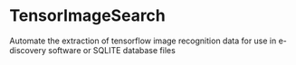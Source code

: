 # TensorImageSearch
Automate the extraction of tensorflow image recognition data for use in e-discovery software or SQLITE database files
